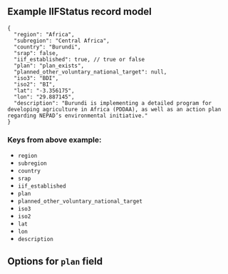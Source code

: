 ## Example IIFStatus record model

```  
{
  "region": "Africa",
  "subregion": "Central Africa",
  "country": "Burundi",
  "srap": false,
  "iif_established": true, // true or false
  "plan": "plan_exists",
  "planned_other_voluntary_national_target": null,
  "iso3": "BDI",
  "iso2": "BI",
  "lat": "-3.356175",
  "lon": "29.887145",
  "description": "Burundi is implementing a detailed program for developing agriculture in Africa (PDDAA), as well as an action plan regarding NEPAD’s environmental initiative."
}
```

### Keys from above example:

  - `region`
  - `subregion`
  - `country`
  - `srap`
  - `iif_established`
  - `plan`
  - `planned_other_voluntary_national_target`
  - `iso3`
  - `iso2`
  - `lat`
  - `lon`
  - `description`


## Options for `plan` field

